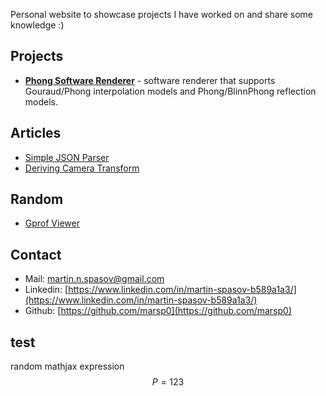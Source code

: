 <script type="text/javascript" async src="https://cdnjs.cloudflare.com/ajax/libs/mathjax/2.7.2/MathJax.js?config=TeX-MML-AM_CHTML"> </script>


Personal website to showcase projects I have worked on and share some knowledge :)

## Projects

- [**Phong Software Renderer**](https://github.com/marsp0/phong-software-renderer) - software renderer that supports Gouraud/Phong interpolation models and Phong/BlinnPhong reflection models.

## Articles

- [Simple JSON Parser](articles/simple-json-parser.md)
- [Deriving Camera Transform](articles/deriving-camera-transform.md)

## Random

- [Gprof Viewer](random/gprof-viewer.md)

## Contact

- Mail: [martin.n.spasov@gmail.com](mailto:martin.n.spasov@gmail.com)
- Linkedin: [https://www.linkedin.com/in/martin-spasov-b589a1a3/](https://www.linkedin.com/in/martin-spasov-b589a1a3/)
- Github: [https://github.com/marsp0](https://github.com/marsp0)

## test
random mathjax expression $$ P=123 $$
